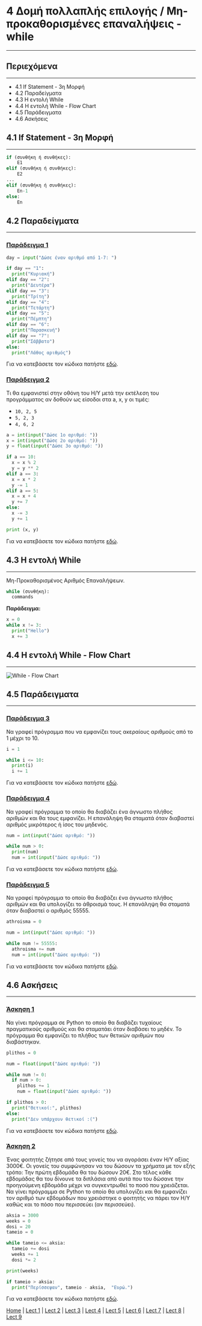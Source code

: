 # 4 Δομή πολλαπλής επιλογής / Μη-προκαθορισμένες επαναλήψεις - while

---

## Περιεχόμενα

---

- 4.1 If Statement - 3η Μορφή
- 4.2 Παραδείγματα
- 4.3 Η εντολή While
- 4.4 Η εντολή While - Flow Chart
- 4.5 Παράδειγματα
- 4.6 Ασκήσεις

## 4.1 If Statement - 3η Μορφή

---

```python
if (συνθήκη ή συνθήκες):
    E1
elif (συνθήκη ή συνθήκες):
    E2
...
elif (συνθήκη ή συνθήκες):
    En-1
else:
    En
```

## 4.2 Παραδείγματα

---

### [Παράδειγμα 1](source/lecture_04/lecture_04_example_1.py)

```python
day = input("Δώσε έναν αριθμό από 1-7: ")

if day == "1":
  print("Κυριακή")
elif day == "2":
  print("Δευτέρα")
elif day == "3":
  print("Τρίτη")
elif day == "4":
  print("Τετάρτη")
elif day == "5":
  print("Πέμπτη")
elif day == "6":
  print("Παρασκευή")
elif day == "7":
  print("Σάββατο")
else:
  print("Λάθος αριθμός")
```

Για να κατεβάσετε τον κώδικα πατήστε [εδώ](source/lecture_04/lecture_04_example_1.py).

### [Παράδειγμα 2](source/lecture_04/lecture_04_example_2.py)

Τι θα εμφανιστεί στην οθόνη του Η/Υ μετά την εκτέλεση του προγράμματος αν δοθούν ως είσοδοι στα a, x, y οι τιμές:

- `10, 2, 5`
- `5, 2, 3`
- `4, 6, 2`

```python
a = int(input("Δώσε 1ο αριθμό: "))
x = int(input("Δώσε 2ο αριθμό: "))
y = float(input("Δώσε 3ο αριθμό: "))

if a == 10:
  x = x % 2
  y = y ** 2
elif a == 3:
  x = x * 2
  y -= 1
elif a == 5:
  x = x + 4
  y += 7
else:
  x -= 3
  y += 1

print (x, y)
```

Για να κατεβάσετε τον κώδικα πατήστε [εδώ](source/lecture_04/lecture_04_example_2.py).

## 4.3 Η εντολή While

---

Mη-Προκαθορισμένος Αριθμός Επαναλήψεων.

```python
while (συνθήκη):
  commands
```

**Παράδειγμα:**

```python
x = 0
while x != 3:
  print("Hello")
  x += 3
```

## 4.4 Η εντολή While - Flow Chart

---

![While - Flow Chart](../images/while_flow_chart.PNG)

## 4.5 Παράδειγματα

---

### [Παράδειγμα 3](source/lecture_04/lecture_04_example_3.py)

Να γραφεί πρόγραμμα που να εμφανίζει τους ακεραίους αριθμούς από το 1 μέχρι το 10.

```python
i = 1

while i <= 10: 
  print(i)
  i += 1
```

Για να κατεβάσετε τον κώδικα πατήστε [εδώ](source/lecture_04/lecture_04_example_3.py).

### [Παράδειγμα 4](source/lecture_04/lecture_04_example_4.py)

Να γραφεί πρόγραμμα το οποίο θα διαβάζει ένα άγνωστο πλήθος αριθμών και θα τους εμφανίζει. Η επανάληψη θα σταματά όταν διαβαστεί αριθμός μικρότερος ή ίσος του μηδενός.

```python
num = int(input("Δώσε αριθμό: "))

while num > 0:
  print(num)
  num = int(input("Δώσε αριθμό: "))
```

Για να κατεβάσετε τον κώδικα πατήστε [εδώ](source/lecture_04/lecture_04_example_4.py).

### [Παράδειγμα 5](source/lecture_04/lecture_04_example_5.py)

Να γραφεί πρόγραμμα το οποίο θα διαβάζει ένα άγνωστο πλήθος αριθμών και θα υπολογίζει το άθροισμά τους. Η επανάληψη θα σταματά όταν διαβαστεί ο αριθμός 55555.

```python
athroisma = 0

num = int(input("Δώσε αριθμό: "))

while num != 55555:
  athroisma += num
  num = int(input("Δώσε αριθμό: "))
```

Για να κατεβάσετε τον κώδικα πατήστε [εδώ](source/lecture_04/lecture_04_example_5.py).

## 4.6 Ασκήσεις

---

### [Άσκηση 1](source/lecture_04/lecture_04_exercise_1.py)

Να γίνει πρόγραμμα σε Python το οποίο θα διαβάζει τυχαίους πραγματικούς αριθμούς και θα σταματάει όταν διαβάσει το μηδέν. Το πρόγραμμα θα εμφανίζει το πλήθος των θετικών αριθμών που διαβάστηκαν.

```python
plithos = 0

num = float(input("Δώσε αριθμό: "))

while num != 0:
  if num > 0:
    plithos += 1
    num = float(input("Δώσε αριθμό: "))

if plithos > 0:
  print("Θετικοί:", plithos)
else:
  print("Δεν υπάρχουν θετικοί :(")
```

Για να κατεβάσετε τον κώδικα πατήστε [εδώ](source/lecture_04/lecture_04_exercise_1.py).

### [Άσκηση 2](source/lecture_04/lecture_04_exercise_2.py)

Ένας φοιτητής ζήτησε από τους γονείς του να αγοράσει έναν H/Y αξίας 3000€. Οι γονείς του συµφώνησαν να του δώσουν τα χρήµατα µε τον εξής τρόπο: Την πρώτη εβδοµάδα θα του δώσουν 20€. Στο τέλος κάθε εβδοµάδας θα του δίνουνε τα διπλάσια από αυτά που του δώσανε την προηγούµενη εβδοµάδα µέχρι να συγκεντρωθεί το ποσό που χρειάζεται.
Να γίνει πρόγραµµα σε Python το οποίο θα υπολογίζει και θα εµφανίζει τον αριθµό των εβδοµάδων που χρειάστηκε ο φοιτητής να πάρει τον Η/Υ καθώς και το πόσο που περισσεύει (αν περισσεύει).

```python
aksia = 3000
weeks = 0
dosi = 20
tameio = 0

while tameio <= aksia:
  tameio += dosi
  weeks += 1
  dosi *= 2

print(weeks)

if tameio > aksia:
  print("Περίσσεψαν", tameio - aksia,  "Ευρώ.")
```

Για να κατεβάσετε τον κώδικα πατήστε [εδώ](source/lecture_04/lecture_04_exercise_2.py).

[Home](../README.md) | [Lect 1](lecture_01.md) | [Lect 2](lecture_02.md) | [Lect 3](lecture_03.md) | [Lect 4](lecture_04.md) | [Lect 5](lecture_05.md) | [Lect 6](lecture_06.md) | [Lect 7](lecture_07.md) | [Lect 8](lecture_08.md) | [Lect 9](lecture_09.md)
